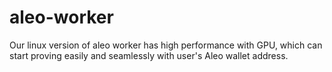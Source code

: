# aleo-worker
Our linux version of aleo worker has high performance with GPU, which can start proving easily and seamlessly with user's Aleo wallet address.
